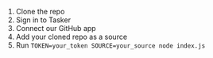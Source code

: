 1. Clone the repo
1. Sign in to Tasker
1. Connect our GitHub app
1. Add your cloned repo as a source
1. Run `TOKEN=your_token SOURCE=your_source node index.js`
